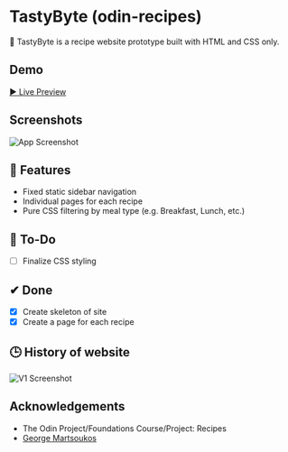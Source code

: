# TastyByte (odin-recipes)
:spaghetti: TastyByte is a recipe website prototype built with HTML and CSS only.

## Demo
[▶ Live Preview](https://c-anth.github.io/odin-recipes/)

## Screenshots

![App Screenshot](https://c-anth.github.io/odin-recipes/img/TastyByte-v2)

## 🚀 Features
- Fixed static sidebar navigation
- Individual pages for each recipe
- Pure CSS filtering by meal type (e.g. Breakfast, Lunch, etc.)



## 🔨 To-Do
- [ ] Finalize CSS styling


## ✔ Done
- [x] Create skeleton of site
- [x] Create a page for each recipe

## 🕒 History of website
![V1 Screenshot](../img/TastyByte-v1.png)

## Acknowledgements
- The Odin Project/Foundations Course/Project: Recipes
- [George Martsoukos](https://webdesign.tutsplus.com/how-to-build-a-filtering-component-in-pure-css--cms-33111t)

